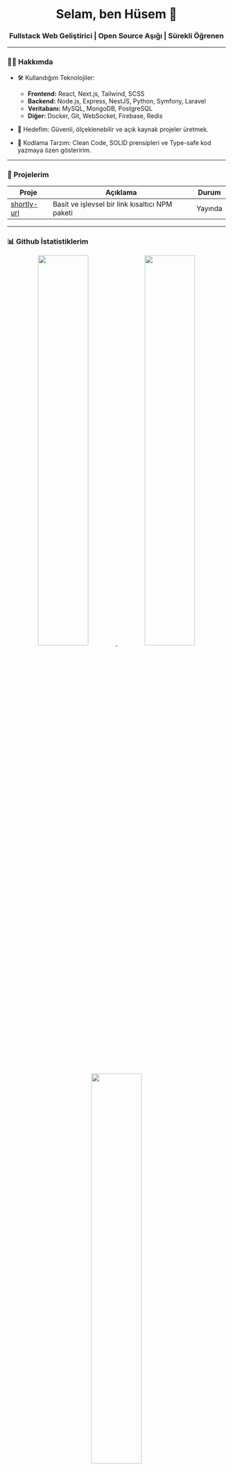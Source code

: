 <div align="center">
  <h1 align="center">Selam, ben Hüsem 👋</h1>
  <h3 align="center">Fullstack Web Geliştirici | Open Source Aşığı | Sürekli Öğrenen</h3>
</div>

---

### 👨‍💻 Hakkımda

- 🛠️ Kullandığım Teknolojiler:
  - **Frontend:** React, Next.js, Tailwind, SCSS
  - **Backend:** Node.js, Express, NestJS, Python, Symfony, Laravel
  - **Veritabanı:** MySQL, MongoDB, PostgreSQL
  - **Diğer:** Docker, Git, WebSocket, Firebase, Redis

- 🎯 Hedefim: Güvenli, ölçeklenebilir ve açık kaynak projeler üretmek.

- 🧪 Kodlama Tarzım: Clean Code, SOLID prensipleri ve Type-safe kod yazmaya özen gösteririm.

---

### 🚀 Projelerim

| Proje                                                       | Açıklama                                       | Durum   |
| ----------------------------------------------------------- | ---------------------------------------------- | ------- |
| [shortly-url](https://www.npmjs.com/package/shortly-url) | Basit ve işlevsel bir link kısaltıcı NPM paketi | Yayında |

---

### 📊 Github İstatistiklerim

<p align="center">
  <a href="https://github.com/HusemZ">
    <img src="https://github-readme-stats.vercel.app/api?username=HusemZ&show_icons=true&theme=radical" width="48%" />
  </a>
  <a href="https://github.com/HusemZ">
    <img src="https://github-readme-streak-stats.herokuapp.com/?user=HusemZ&theme=radical" width="48%" />
  </a>
</p>
<p align="center">
  <a href="https://github.com/HusemZ">
    <img src="https://github-readme-stats.vercel.app/api/top-langs/?username=HusemZ&layout=compact&theme=radical" width="48%" />
  </a>
</p>

---

### 📫 Bana Ulaş

- **NPM:** [~ifuzzer](https://www.npmjs.com/~ifuzzer)
- **LinkedIn:** [/in/hüsem-kulaksız](https://www.linkedin.com/in/hüsem-kulaksız-8b273217b)

---

### 🧡 Açık Kaynağa Katkı

> Açık kaynak benim için sadece kod paylaşmak değil, öğrenmek ve öğretmek demek. Eğer bir projeye katkı sağlamak istersen, repo'larıma göz atabilir veya PR gönderebilirsin!
